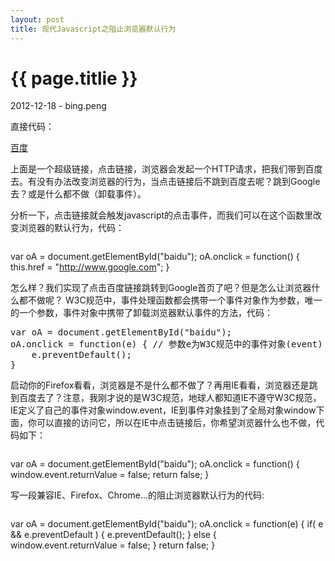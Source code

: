 ```yaml
---
layout: post
title: 现代Javascript之阻止浏览器默认行为
---
```


{{ page.titlie }}
=================

<p class="meta">2012-12-18 - bing.peng</p>

直接代码：

<pre class="brush:html">
<a id="baidu" href="http://www.baidu.com">百度</a>
</pre>

上面是一个超级链接，点击链接，浏览器会发起一个HTTP请求，把我们带到百度去。有没有办法改变浏览器的行为，当点击链接后不跳到百度去呢？跳到Google去？或是什么都不做（卸载事件）。

分析一下，点击链接就会触发javascript的点击事件，而我们可以在这个函数里改变浏览器的默认行为，代码：

<pre class="brush:js"></pre>
var oA = document.getElementById("baidu");
oA.onclick = function() {
    this.href = "http://www.google.com";
}
</pre>

怎么样？我们实现了点击百度链接跳转到Google首页了吧？但是怎么让浏览器什么都不做呢？
W3C规范中，事件处理函数都会携带一个事件对象作为参数，唯一的一个参数，事件对象中携带了卸载浏览器默认事件的方法，代码：

<pre class="brush:js">
var oA = document.getElementById("baidu");
oA.onclick = function(e) { // 参数e为W3C规范中的事件对象(event)
    e.preventDefault(); 
}
</pre>

启动你的Firefox看看，浏览器是不是什么都不做了？再用IE看看，浏览器还是跳到百度去了？注意，我刚才说的是W3C规范，地球人都知道IE不遵守W3C规范，IE定义了自己的事件对象window.event，IE到事件对象挂到了全局对象window下面，你可以直接的访问它，所以在IE中点击链接后，你希望浏览器什么也不做，代码如下：

<pre class="brush:js"></pre>
var oA = document.getElementById("baidu");
oA.onclick = function() { 
    window.event.returnValue = false;
    return false;
}
</pre>

写一段兼容IE、Firefox、Chrome...的阻止浏览器默认行为的代码:

<pre class="brush:js"></pre>
var oA = document.getElementById("baidu");
oA.onclick = function(e) { 
    if( e && e.preventDefault ) {
        e.preventDefault();
    }
    else {
        window.event.returnValue = false;
    }
    return false;
}
</pre>
